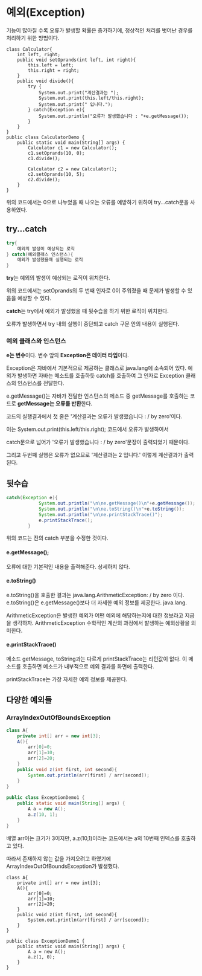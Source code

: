 # 예외(Exception)
기능이 많아질 수록 오류가 발생할 확률은 증가하기에, 정상적인 처리를 벗어난 경우를 처리하기 위한 방법이다.
```
class Calculator{
    int left, right;
    public void setOprands(int left, int right){
        this.left = left;
        this.right = right;
    }
    public void divide(){
        try {
            System.out.print("계산결과는 ");
            System.out.print(this.left/this.right);
            System.out.print(" 입니다.");
        } catch(Exception e){
            System.out.println("오류가 발생했습니다 : "+e.getMessage());
        }
    }
}
public class CalculatorDemo {
    public static void main(String[] args) {
        Calculator c1 = new Calculator();
        c1.setOprands(10, 0);
        c1.divide();

        Calculator c2 = new Calculator();
        c2.setOprands(10, 5);
        c2.divide();
    }
}
```
위의 코드에서는 0으로 나누었을 때 나오는 오류를 예방하기 위하여 try...catch문을 사용하였다.

## try...catch
```java
try{
    예외의 발생이 예상되는 로직
} catch(예외클래스 인스턴스){
    예외가 발생했을때 실행되는 로직
}
```
**try**는 예외의 발생이 예상되는 로직이 위치한다.

위의 코드에서는 setOprands의 두 번째 인자로 0이 주워졌을 때 문제가 발생할 수 있음을 예상할 수 있다.

**catch**는 try에서 예외가 발생했을 때 뒷수습을 하기 위한 로직이 위치한다.

오류가 발생하면서 try 내의 실행이 중단되고 catch 구문 안의 내용이 실행된다.

### 예외 클래스와 인스턴스 

**e는 변수**이다. 변수 앞의 **Exception은 데이터 타입**이다.

Exception은 자바에서 기본적으로 제공하는 클래스로 java.lang에 소속되어 있다. 예외가 발생하면 자바는 메소드를 호출하듯 catch를 호출하여 그 인자로 Exception 클래스의 인스턴스를 전달한다.

e.getMessage()는 자바가 전달한 인스턴스의 메소드 중 getMessage를 호출하는 코드로 **getMessage는 오류를 반환**한다.

코드의 실행결과에서 첫 줄은 '계산결과는 오류가 발생했습니다 : / by zero'이다.

이는 System.out.print(this.left/this.right); 코드에서 오류가 발생하여서

 catch문으로 넘어가 '오류가 발생했습니다 : / by zero'문장이 출력되었기 때문이다.

그리고 두번째 실행은 오류가 없으므로 '계산결과는 2 입니다.' 이렇게 계산결과가 출력된다.

## 뒷수습
```java
catch(Exception e){
            System.out.println("\n\ne.getMessage()\n"+e.getMessage());
            System.out.println("\n\ne.toString()\n"+e.toString());
            System.out.println("\n\ne.printStackTrace()");
            e.printStackTrace();
        }
```
위의 코드는 전의 catch 부분을 수정한 것이다.

#### e.getMessage();
오류에 대한 기본적인 내용을 출력해준다. 상세하지 않다.

#### e.toString()
e.toString()을 호출한 결과는 java.lang.ArithmeticException: / by zero 이다. e.toString()은 e.getMessage()보다 더 자세한 예외 정보를 제공한다. java.lang.

ArithmeticException은 발생한 예외가 어떤 예외에 해당하는지에 대한 정보라고 지금을 생각하자. ArithmeticException 수학적인 계산의 과정에서 발생하는 예외상황을 의미한다.

#### e.printStackTrace()
메소드 getMessage, toString과는 다르게 printStackTrace는 리턴값이 없다. 이 메소드를 호출하면 메소드가 내부적으로 예외 결과를 화면에 출력한다.

printStackTrace는 가장 자세한 예외 정보를 제공한다.
## 다양한 예외들
### ArrayIndexOutOfBoundsException
```java
class A{
    private int[] arr = new int[3];
    A(){
        arr[0]=0;
        arr[1]=10;
        arr[2]=20;
    }
    public void z(int first, int second){
        System.out.println(arr[first] / arr[second]);
    }
}
 
public class ExceptionDemo1 {
    public static void main(String[] args) {
        A a = new A();
        a.z(10, 1);
    }
}
```
배열 arr이는 크기가 3이지만, a.z(10,1)이라는 코드에서는 a의 10번째 인덱스를 호출하고 있다.

따라서 존재하지 않는 값을 가져오려고 하였기에 ArrayIndexOutOfBoundsException가 발생했다.

```
class A{
    private int[] arr = new int[3];
    A(){
        arr[0]=0;
        arr[1]=10;
        arr[2]=20;
    }
    public void z(int first, int second){
        System.out.println(arr[first] / arr[second]);
    }
}
 
public class ExceptionDemo1 {
    public static void main(String[] args) {
        A a = new A();
        a.z(1, 0);
    }
}
```